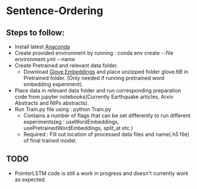 # Sentence-Ordering


## Steps to follow:
* Install latest [Anaconda](https://docs.anaconda.com/anaconda/install/)
* Create provided environment by running : conda env create --file environment.yml --name <desired-name>
* Create Pretrained and relevant data folder. 
  * Download [Glove Embeddings](http://nlp.stanford.edu/data/wordvecs/glove.6B.zip) and place unzipped folder glove.6B in Pretrained folder. (Only needed if running pretrained word embedding experiment).
* Place data in relevant data folder and run corresponding preparation code from jupyter notebooks(Currently Earthquake articles, Arxiv Abstracts and NIPs abstracts).
* Run Train.py file using : python Train.py
  * Contains a number of flags that can be set differently to run different experiments(eg : useWordEmbeddings, usePretrainedWordEmbeddings, split_at etc.)
  * Required : Fill out location of processed data files and name(.h5 file) of final trained model.

## TODO
* PointerLSTM code is still a work in progress and doesn't currently work as expected.
